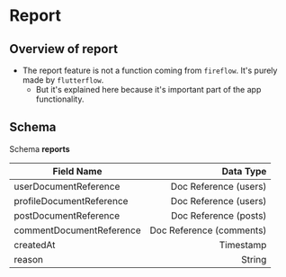 # Report

## Overview of report

- The report feature is not a function coming from `fireflow`. It's purely made by `flutterflow`.
  - But it's explained here because it's important part of the app functionality.



## Schema

Schema **reports**

| Field Name | Data Type |
|------------|----------:|
| userDocumentReference | Doc Reference (users) |
| profileDocumentReference | Doc Reference (users) |
| postDocumentReference | Doc Reference (posts) |
| commentDocumentReference | Doc Reference (comments) |
| createdAt | Timestamp |
| reason | String |

